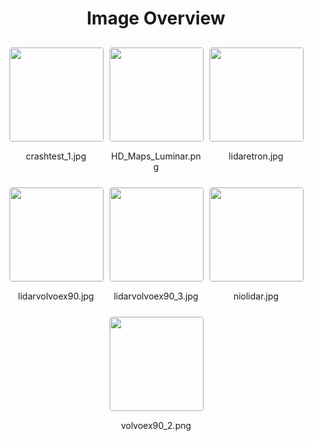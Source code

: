 <h1 style ="text-align: center;"> Image Overview </h1>
<div style="display: flex;
flex-wrap: wrap;
gap: 10px;
justify-content: center;
padding: 10px;" >
<div style="flex: 1 1 calc(33.333% - 20px); /* Three images per row on large screens */
        max-width: 150px;
        text-align: center;" >
<img src="https://media.evkx.net/multimedia/technology/sensorsandcameras/lidar/crashtest_1_xst.jpg" style="width: 150px;
height: auto;
border: 1px solid #ddd;
border-radius: 5px;
  ">
<p>crashtest_1.jpg</p>
</div>
<div style="flex: 1 1 calc(33.333% - 20px); /* Three images per row on large screens */
        max-width: 150px;
        text-align: center;" >
<img src="https://media.evkx.net/multimedia/technology/sensorsandcameras/lidar/HD_Maps_Luminar_xst.png" style="width: 150px;
height: auto;
border: 1px solid #ddd;
border-radius: 5px;
  ">
<p>HD_Maps_Luminar.png</p>
</div>
<div style="flex: 1 1 calc(33.333% - 20px); /* Three images per row on large screens */
        max-width: 150px;
        text-align: center;" >
<img src="https://media.evkx.net/multimedia/technology/sensorsandcameras/lidar/lidaretron_xst.jpg" style="width: 150px;
height: auto;
border: 1px solid #ddd;
border-radius: 5px;
  ">
<p>lidaretron.jpg</p>
</div>
<div style="flex: 1 1 calc(33.333% - 20px); /* Three images per row on large screens */
        max-width: 150px;
        text-align: center;" >
<img src="https://media.evkx.net/multimedia/technology/sensorsandcameras/lidar/lidarvolvoex90_xst.jpg" style="width: 150px;
height: auto;
border: 1px solid #ddd;
border-radius: 5px;
  ">
<p>lidarvolvoex90.jpg</p>
</div>
<div style="flex: 1 1 calc(33.333% - 20px); /* Three images per row on large screens */
        max-width: 150px;
        text-align: center;" >
<img src="https://media.evkx.net/multimedia/technology/sensorsandcameras/lidar/lidarvolvoex90_3_xst.jpg" style="width: 150px;
height: auto;
border: 1px solid #ddd;
border-radius: 5px;
  ">
<p>lidarvolvoex90_3.jpg</p>
</div>
<div style="flex: 1 1 calc(33.333% - 20px); /* Three images per row on large screens */
        max-width: 150px;
        text-align: center;" >
<img src="https://media.evkx.net/multimedia/technology/sensorsandcameras/lidar/niolidar_xst.jpg" style="width: 150px;
height: auto;
border: 1px solid #ddd;
border-radius: 5px;
  ">
<p>niolidar.jpg</p>
</div>
<div style="flex: 1 1 calc(33.333% - 20px); /* Three images per row on large screens */
        max-width: 150px;
        text-align: center;" >
<img src="https://media.evkx.net/multimedia/technology/sensorsandcameras/lidar/volvoex90_2_xst.png" style="width: 150px;
height: auto;
border: 1px solid #ddd;
border-radius: 5px;
  ">
<p>volvoex90_2.png</p>
</div>
</div>

